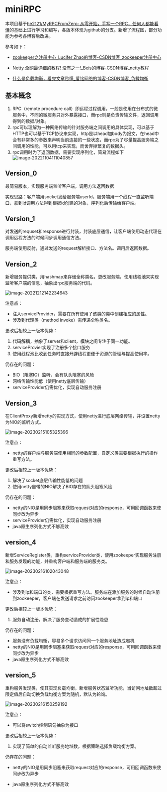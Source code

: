 # miniRPC

本项目基于[he2121/MyRPCFromZero: 从零开始，手写一个RPC，任何人都能看懂](https://github.com/he2121/MyRPCFromZero)的基础上进行学习和编写，各版本体现为github的分支。新增了流程图，部分功能为参考各博客后改进。

参考如下：

+ [zookeeper之注册中心_Lucifer Zhao的博客-CSDN博客_zookeeper注册中心](https://blog.csdn.net/luciferlongxu/article/details/126529104?utm_medium=distribute.pc_relevant.none-task-blog-2~default~baidujs_baidulandingword~default-0-126529104-blog-124920703.pc_relevant_multi_platform_whitelistv3&spm=1001.2101.3001.4242.1&utm_relevant_index=3)
+ [Netty 全网最详细的教程! 没有之一!_Beis的博客-CSDN博客_netty教程](https://blog.csdn.net/weixin_45722941/article/details/120219166)

+ [什么是负载均衡，看完文章秒懂_爱铭网络的博客-CSDN博客_负载均衡](https://blog.csdn.net/wanghangzhen/article/details/118554304)

## 基本概念

1. RPC（remote procedure call）即远程过程调用，一般是使用在分布式的微服务中，不同的微服务只对外暴露接口，而rpc则是负责传输文件，返回调用得到的数据/对象。
2. rpc可以理解为一种网络传输的针对服务端之间调用的具体实现，可以基于HTTP也可以基于TCP协议来实现，http是以head加body为报文，在head中会有非常多的参数来声明当前连接的一些状态，而rpc为了尽量提高服务端之间调用的性能，可以用tcp来实现，而舍弃掉繁复的数据头。
3. rpc调用时为了返回数据，需要实现序列化，简易流程如下![image-20221104111040857](https://s2.loli.net/2023/02/18/9IpSUkZiXrcADTx.png)

## Version_0

最简易版本，实现服务端监听客户端，调用方法返回数据

实现思路：客户端用socket发给服务端userId，服务端用一个线程一直监听端口，拿到id调用方法得到根据id创建的对象，序列化后传输给客户端。

## Version_1

对发送的requset和response进行封装，封装底层通信，让客户端使用动态代理在调用远程方法的时候同步调用通信方法。

服务端使用反射，通过发送的request解析接口、方法名。调用后返回数据。

## Version_2

新增服务提供类，用hashmap来存储全称类名，更改服务端，使用线程池来实现监听客户端的信息，抽象出rpc服务端的代码。

![image-20221212142234643](https://s2.loli.net/2023/02/18/ri7bownFE3NZxjz.png)

注意点： 

+ 注入serviceProvider，需要在所有使用了该类的类中创建相应的属性。
+ 涉及到代理类（method invoke）需传递全称类名。

更改后相较上一版本优势：

1. 代码解耦，抽象了server和client，模块之间专注于同一功能。
2. serviceProvier实现了注册多个接口服务
3. 使用线程池比收到任务时直接开辟线程更便于资源的管理与提高使用率。

仍存在的问题：

+ BIO（阻塞IO）监听，会有队头阻塞的风险
+ 网络传输性能低（使用netty底层传输）
+ serviceProvider仍需优化，实现自动服务注册

## Version_3

在ClientProxy新增netty的实现方式，使用netty进行底层网络传输，并设置netty为NIO的监听方式。

![image-20230215105325396](https://s2.loli.net/2023/02/18/Adg5cn4bSNl9T6C.png)

注意点： 

+ netty的客户端与服务端使用相同的参数配置，自定义类需要根据执行的操作重写方法。

更改后相较上一版本优势：

1. 解决了socket底层传输性能低的问题
2. 使用netty自带的NIO解决了BIO存在的队头阻塞风险

仍存在的问题：

+ netty的NIO是用同步阻塞来获取request对应的response，可用回调函数来使同步改为异步
+ serviceProvider仍需优化，实现自动服务注册
+ java原生序列化方式不够高效

## version_4

新增ServiceRegister类，重构serviceProvider类，使用zookeeper实现服务注册和服务发现的功能，并重构客户端和服务端的服务类。

![image-20230216102043048](https://s2.loli.net/2023/02/18/Q2DikUm6IzLcrEs.png)

注意点： 

+ 涉及到ip和端口的类，需要根据重写方法。服务端在添加服务的时候自动注册到zookeeper，客户端在发送请求之前访问zookeeper拿到ip和端口

更改后相较上一版本优势：

1. 服务自动注册，解决了服务变动造成的扩展性隐患

仍存在的问题：

+ 服务没有负载均衡，容易多个请求访问同一个服务地址造成宕机
+ netty的NIO是用同步阻塞来获取request对应的response，可用回调函数来使同步改为异步
+ java原生序列化方式不够高效

## version_5

重构服务发现类，使其实现负载均衡，新增服务状态监听功能，当访问地址数超过限定值后自动切换负载均衡方案为随机，默认为轮询。

![image-20230216150259192](https://s2.loli.net/2023/02/18/3DESRzqQdc6GNOm.png)

注意点： 

+ 可以将switch控制语句抽象为接口

更改后相较上一版本优势：

1. 实现了简单的自动监听服务地址数，根据策略选择负载均衡方案。

仍存在的问题：

+ netty的NIO是用同步阻塞来获取request对应的response，可用回调函数来使同步改为异步

+ java原生序列化方式不够高效
